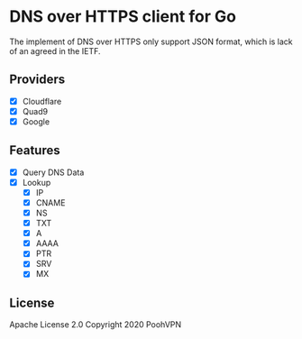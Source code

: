 # DNS over HTTPS client for Go
The implement of DNS over HTTPS only support JSON format, which is lack of an agreed in the IETF.

## Providers
- [x] Cloudflare
- [x] Quad9
- [x] Google

## Features
- [x] Query DNS Data
- [x] Lookup
  - [x] IP
  - [x] CNAME
  - [x] NS
  - [x] TXT
  - [x] A
  - [x] AAAA
  - [x] PTR
  - [x] SRV
  - [x] MX

## License
Apache License 2.0
Copyright 2020 PoohVPN